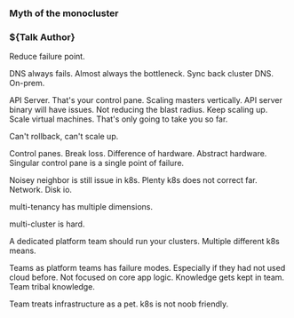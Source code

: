 ### Myth of the monocluster
### ${Talk Author}

Reduce failure point.

DNS always fails. Almost always the bottleneck. Sync back cluster DNS. On-prem.

API Server. That's your control pane. Scaling masters vertically. API server binary will have issues. Not reducing the blast radius. Keep scaling up. Scale virtual machines. That's only going to take you so far.

Can't rollback, can't scale up.

Control panes. Break loss. Difference of hardware. Abstract hardware. Singular control pane is a single point of failure.

Noisey neighbor is still issue in k8s. Plenty k8s does not correct far. Network. Disk io.

multi-tenancy has multiple dimensions.

multi-cluster is hard.

A dedicated platform team should run your clusters. Multiple different k8s means.

Teams as platform teams has failure modes. Especially if they had not used cloud before. Not focused on core app logic. Knowledge gets kept in team. Team tribal knowledge.

Team treats infrastructure as a pet. k8s is not noob friendly.
